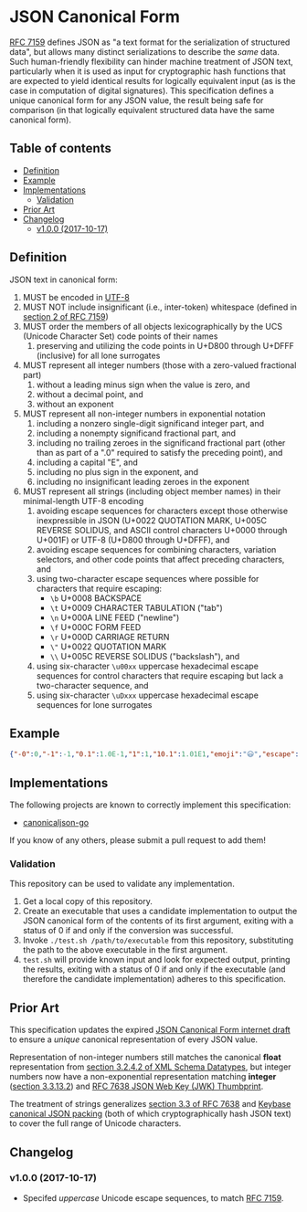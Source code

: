 # JSON Canonical Form

[RFC 7159](https://tools.ietf.org/html/rfc7159) defines JSON as "a text format for the serialization of structured data", but allows many distinct serializations to describe the _same_ data.
Such human-friendly flexibility can hinder machine treatment of JSON text, particularly when it is used as input for cryptographic hash functions that are expected to yield identical results for logically equivalent input (as is the case in computation of digital signatures).
This specification defines a unique canonical form for any JSON value, the result being safe for comparison (in that logically equivalent structured data have the same canonical form).

## Table of contents

<!-- toc -->

- [Definition](#definition)
- [Example](#example)
- [Implementations](#implementations)
  * [Validation](#validation)
- [Prior Art](#prior-art)
- [Changelog](#changelog)
  * [v1.0.0 (2017-10-17)](#v100-2017-10-17)

<!-- tocstop -->

## Definition

JSON text in canonical form:
  1. MUST be encoded in [UTF-8](https://tools.ietf.org/html/rfc3629)
  2. MUST NOT include insignificant (i.e., inter-token) whitespace (defined in [section 2 of RFC 7159](https://tools.ietf.org/html/rfc7159#section-2))
  3. MUST order the members of all objects lexicographically by the UCS (Unicode Character Set) code points of their names
     1. preserving and utilizing the code points in U+D800 through U+DFFF (inclusive) for all lone surrogates
  4. MUST represent all integer numbers (those with a zero-valued fractional part)
     1. without a leading minus sign when the value is zero, and
     2. without a decimal point, and
     3. without an exponent
  5. MUST represent all non-integer numbers in exponential notation
     1. including a nonzero single-digit significand integer part, and
     2. including a nonempty significand fractional part, and
     3. including no trailing zeroes in the significand fractional part (other than as part of a ".0" required to satisfy the preceding point), and
     4. including a capital "E", and
     5. including no plus sign in the exponent, and
     6. including no insignificant leading zeroes in the exponent
  6. MUST represent all strings (including object member names) in their minimal-length UTF-8 encoding
     1. avoiding escape sequences for characters except those otherwise inexpressible in JSON (U+0022 QUOTATION MARK, U+005C REVERSE SOLIDUS, and ASCII control characters U+0000 through U+001F) or UTF-8 (U+D800 through U+DFFF), and
     2. avoiding escape sequences for combining characters, variation selectors, and other code points that affect preceding characters, and
     3. using two-character escape sequences where possible for characters that require escaping:
        * `\b` U+0008 BACKSPACE
        * `\t` U+0009 CHARACTER TABULATION ("tab")
        * `\n` U+000A LINE FEED ("newline")
        * `\f` U+000C FORM FEED
        * `\r` U+000D CARRIAGE RETURN
        * `\"` U+0022 QUOTATION MARK
        * `\\` U+005C REVERSE SOLIDUS ("backslash"), and
     4. using six-character `\u00xx` uppercase hexadecimal escape sequences for control characters that require escaping but lack a two-character sequence, and
     5. using six-character `\uDxxx` uppercase hexadecimal escape sequences for lone surrogates

## Example

```json
{"-0":0,"-1":-1,"0.1":1.0E-1,"1":1,"10.1":1.01E1,"emoji":"😃","escape":"\u001B","lone surrogate":"\uDEAD","whitespace":" \t\n\r"}
```

## Implementations

The following projects are known to correctly implement this specification:
* [canonicaljson-go](https://godoc.org/github.com/gibson042/canonicaljson-go)

If you know of any others, please submit a pull request to add them!

### Validation

This repository can be used to validate any implementation.

  1. Get a local copy of this repository.
  2. Create an executable that uses a candidate implementation to output the JSON canonical form of the contents of its first argument, exiting with a status of 0 if and only if the conversion was successful.
  3. Invoke `./test.sh /path/to/executable` from this repository, substituting the path to the above executable in the first argument.
  4. `test.sh` will provide known input and look for expected output, printing the results, exiting with a status of 0 if and only if the executable (and therefore the candidate implementation) adheres to this specification.

## Prior Art

This specification updates the expired [JSON Canonical Form internet draft](https://tools.ietf.org/html/draft-staykov-hu-json-canonical-form-00) to ensure a _unique_ canonical representation of every JSON value.

Representation of non-integer numbers still matches the canonical **float** representation from [section 3.2.4.2 of XML Schema Datatypes](https://www.w3.org/TR/xmlschema-2/#float-canonical-representation), but integer numbers now have a non-exponential representation matching **integer** ([section 3.3.13.2](https://www.w3.org/TR/xmlschema-2/#integer-canonical-repr)) and [RFC 7638 JSON Web Key (JWK) Thumbprint](https://tools.ietf.org/html/rfc7638).

The treatment of strings generalizes [section 3.3 of RFC 7638](https://tools.ietf.org/html/rfc7638#section-3.3) and [Keybase canonical JSON packing](https://keybase.io/docs/api/1.0/canonical_packings#json) (both of which cryptographically hash JSON text) to cover the full range of Unicode characters.

## Changelog

### v1.0.0 (2017-10-17)

* Specifed _uppercase_ Unicode escape sequences, to match [RFC 7159](https://tools.ietf.org/html/rfc7159).
